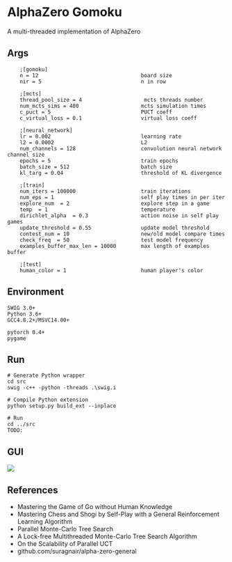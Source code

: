 # AlphaZero Gomoku
A multi-threaded implementation of AlphaZero

## Args
```
    ;[gomoku]
    n = 12                                 board size
    nir = 5                                n in row

    ;[mcts]
    thread_pool_size = 4                    mcts threads number
    num_mcts_sims = 400                    mcts simulation times
    c_puct = 5                             PUCT coeff
    c_virtual_loss = 0.1                   virtual loss coeff

    ;[neural_network]
    lr = 0.002                             learning rate
    l2 = 0.0002                            L2
    num_channels = 128                     convolution neural network channel size
    epochs = 5                             train epochs
    batch_size = 512                       batch size
    kl_targ = 0.04                         threshold of KL divergence

    ;[train]
    num_iters = 100000                     train iterations
    num_eps = 1                            self play times in per iter
    explore_num  = 2                       explore step in a game
    temp  = 1                              temperature
    dirichlet_alpha  = 0.3                 action noise in self play games
    update_threshold = 0.55                update model threshold
    contest_num = 10                       new/old model compare times
    check_freq  = 50                       test model frequency
    examples_buffer_max_len = 10000        max length of examples buffer

    ;[test]
    human_color = 1                        human player's color
```

## Environment
```
SWIG 3.0+
Python 3.6+
GCC4.8.2+/MSVC14.00+

pytorch 0.4+
pygame
```

## Run
```
# Generate Python wrapper
cd src
swig -c++ -python -threads .\swig.i

# Compile Python extension
python setup.py build_ext --inplace

# Run
cd ../src
TODO:

```

## GUI
![](https://github.com/hijkzzz/alpha-zero-gomoku/blob/master/assets/gomoku_gui.png)


## References
* Mastering the Game of Go without Human Knowledge
* Mastering Chess and Shogi by Self-Play with a General Reinforcement Learning Algorithm
* Parallel Monte-Carlo Tree Search
* A Lock-free Multithreaded Monte-Carlo Tree Search Algorithm
* On the Scalability of Parallel UCT
* github.com/suragnair/alpha-zero-general
